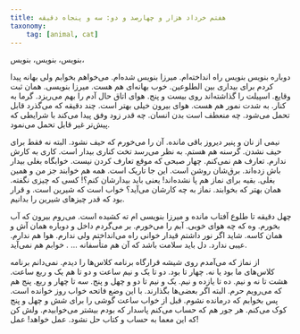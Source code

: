 ```yaml
---
title: هفتم خرداد هزار و چهارصد و دو: سه و پنجاه دقیقه 
taxonomy:
    tag: [animal, cat]
---
```


بنویس، بنویس، بنویس،

دوباره بنویس بنویس راه انداخته‌ام. میرزا بنویس شده‌ام. می‌خواهم بخوابم ولی بهانه پیدا کردم برای بیداری بین الطلوعین. خوب بهانه‌ای هم هست. میرزا بنویسی. همان ثبت وقایع. اسپیلت را گذاشته‌اند روی بیست و پنج. هوای اتاق حال آدم را بهم می‌ریزد. گرما به کنار. به شدت نمور هم هست. هوای بیرون خیلی بهتر است. چند دقیقه که می‌گذرد قابل تحمل می‌شود. چه منعطف است بدن انسان. چه قدر زود وفق پیدا می‌کند با شرایطی که پیش‌تر غیر قابل تحمل می‌نمود.

نیمی از نان و پنیر دیروز باقی مانده. آن را می‌خورم که حیف نشود. البته نه فقط برای حیف نشدن. گرسنه هم هستم. به نظر می‌رسد تخت کناری بیدار است. کاری به کارش ندارم. تعارف هم نمی‌کنم. چهار صبحی که موقع تعارف کردن نیست. خوابگاه بغلی بیدار باش زده‌اند. برق‌شان روشن است. این جا تاریک است. همه هم خوابند جز من و همین بغلی. بقیه برای نماز هم پا نشده‌اند! یعنی باید بیدارشان کنم؟! کسی که چیزی نگفته. همان بهتر که بخوابند. نماز به چه کارشان می‌آید؟ خواب است که شیرین است. و قرار بود که قدر چیزهای شیرین را بدانیم. 

چهل دقیقه تا طلوع آفتاب مانده و میرزا بنویسی ام ته کشیده است. می‌روم بیرون که آب بخورم. وه که چه هوای خوبی. آبم را می‌خورم. بر می‌گردم داخل و دوباره همان آش و همان کاسه. شاید اگر نور داشتم قیدار خوانی راه می‌انداختم ولی ندارم. هوا هم ندارم. عیبی ندارد. دل باید سلامت باشد که آن هم متأسفانه ... . خوابم هم نمی‌آید. 

از نماز که می‌آمدم روی شیشه قرارگاه برنامه کلاس‌ها را دیدم. نمی‌دانم برنامه کلاس‌های ما بود یا نه. چهار تا بود. دو تا یک و نیم ساعت و دو تا هم یک و ربع ساعت. هشت تا نه و نیم. ده تا یازده و نیم. یک و نیم تا دو و چهل و پنج. سه تا چهار و ربع. پنج هم که می‌رویم حرم. البته اگر بعضی‌ها بگذارند. با این وضع فاتحه خواب روز خوانده است. پس بخوابم که درمانده نشوم. قبل از خواب ساعت گوشی را برای شش و چهل و پنج کوک می‌کنم. هر جور هم که حساب می‌کنم پاسدار که بودم بیشتر می‌خوابیدم. ولش کن که این معما به حساب و کتاب حل نشود. عمل خواهد! عمل!